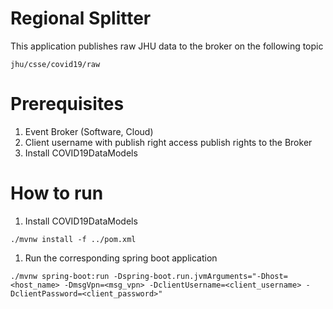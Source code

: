 # Regional Splitter
This application publishes raw JHU data to the broker on the following topic     

`jhu/csse/covid19/raw`

# Prerequisites
1. Event Broker (Software, Cloud)
1. Client username with publish right access publish rights to the Broker
1. Install COVID19DataModels

# How to run
1. Install COVID19DataModels
```
./mvnw install -f ../pom.xml
```

1. Run the corresponding spring boot application
```
./mvnw spring-boot:run -Dspring-boot.run.jvmArguments="-Dhost=<host_name> -DmsgVpn=<msg_vpn> -DclientUsername=<client_username> -DclientPassword=<client_password>"
```
